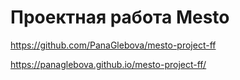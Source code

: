 # Проектная работа Mesto

https://github.com/PanaGlebova/mesto-project-ff

https://panaglebova.github.io/mesto-project-ff/


